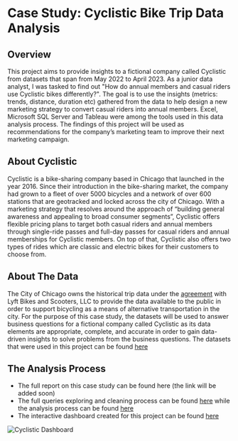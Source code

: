 # Case Study: Cyclistic Bike Trip Data Analysis

## Overview
This project aims to provide insights to a fictional company called Cyclistic from datasets that span from May 2022 to April 2023. As a junior data analyst, I was tasked to find out "How do annual members and casual riders use Cyclistic bikes differently?". The goal is to use the insights (metrics: trends, distance, duration etc) gathered from the data to help design a new marketing strategy to convert casual riders into annual members. Excel, Microsoft SQL Server and Tableau were among the tools used in this data analysis process. The findings of this project will be used as recommendations for the company’s marketing team to improve their next marketing campaign.

## About Cyclistic
Cyclistic is a bike-sharing company based in Chicago that launched in the year 2016. Since their introduction in the bike-sharing market, the company had grown to a fleet of over 5000 bicycles and a network of over 600 stations that are geotracked and locked across the city of Chicago. With a marketing strategy that resolves around the approach of “building general awareness and appealing to broad consumer segments”, Cyclistic offers flexible pricing plans to target both casual riders and annual members through single-ride passes and full-day passes for casual riders and annual memberships for Cyclistic members. On top of that, Cyclistic also offers two types of rides which are classic and electric bikes for their customers to choose from.

## About The Data
The City of Chicago owns the historical trip data under the [agreement](https://ride.divvybikes.com/data-license-agreement) with Lyft Bikes and Scooters, LLC to provide the data available to the public in order to support bicycling as a means of alternative transportation in the city. For the purpose of this case study, the datasets will be used to answer business questions for a fictional company called Cyclistic as its data elements are appropriate, complete, and accurate in order to gain data-driven insights to solve problems from the business questions. The datasets that were used in this project can be found [here](https://divvy-tripdata.s3.amazonaws.com/index.html)

## The Analysis Process
* The full report on this case study can be found here (the link will be added soon)
* The full queries exploring and cleaning process can be found [here](data-exploration-cleaning.sql) while the analysis process can be found [here](data-analysis.sql)
* The interactive dashboard created for this project can be found [here](https://public.tableau.com/views/CyclisticTripAnalysis_16866751481060/Cyclistic?:language=en-GB&:display_count=n&:origin=viz_share_link)

![Cyclistic Dashboard](https://github.com/yusrijamain/cyclistic-biketrip-analysis/assets/129306959/5c49b5a2-1bfa-4fb3-8642-0f548fbdffde)
